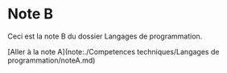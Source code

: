# Note B

Ceci est la note B du dossier Langages de programmation.

[Aller à la note A](note:./Competences techniques/Langages de programmation/noteA.md)
